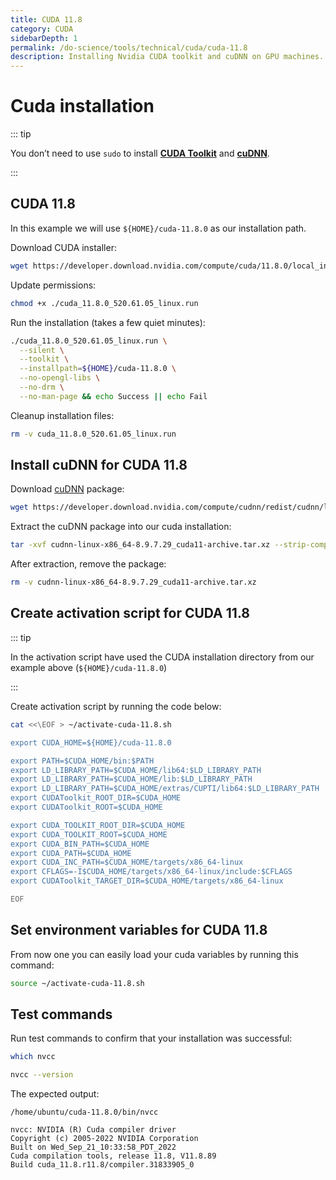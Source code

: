 ```yaml
---
title: CUDA 11.8
category: CUDA
sidebarDepth: 1
permalink: /do-science/tools/technical/cuda/cuda-11.8
description: Installing Nvidia CUDA toolkit and cuDNN on GPU machines.
---
```


# Cuda installation

::: tip

You don’t need to use `sudo` to install **[CUDA Toolkit](https://docs.nvidia.com/cuda/doc/index.html)** and **[cuDNN](https://docs.nvidia.com/cudnn/index.html)**.

:::

## CUDA 11.8

In this example we will use `${HOME}/cuda-11.8.0` as our installation path.

Download CUDA installer:

```bash
wget https://developer.download.nvidia.com/compute/cuda/11.8.0/local_installers/cuda_11.8.0_520.61.05_linux.run
```

Update permissions:

```bash
chmod +x ./cuda_11.8.0_520.61.05_linux.run
```

Run the installation (takes a few quiet minutes):

```bash
./cuda_11.8.0_520.61.05_linux.run \
  --silent \
  --toolkit \
  --installpath=${HOME}/cuda-11.8.0 \
  --no-opengl-libs \
  --no-drm \
  --no-man-page && echo Success || echo Fail
```

Cleanup installation files:

```bash
rm -v cuda_11.8.0_520.61.05_linux.run
```

## Install cuDNN for CUDA 11.8

Download [cuDNN](https://docs.nvidia.com/cudnn/index.html) package:

```bash
wget https://developer.download.nvidia.com/compute/cudnn/redist/cudnn/linux-x86_64/cudnn-linux-x86_64-8.9.7.29_cuda11-archive.tar.xz
```

Extract the cuDNN package into our cuda installation:

```bash
tar -xvf cudnn-linux-x86_64-8.9.7.29_cuda11-archive.tar.xz --strip-components=1 -C ${HOME}/cuda-11.8.0 && echo Success || echo Fail
```

After extraction, remove the package:

```bash
rm -v cudnn-linux-x86_64-8.9.7.29_cuda11-archive.tar.xz
```

## Create activation script for CUDA 11.8

::: tip

In the activation script have used the CUDA installation directory from our example above (`${HOME}/cuda-11.8.0`)

:::

Create activation script by running the code below:

```bash
cat <<\EOF > ~/activate-cuda-11.8.sh

export CUDA_HOME=${HOME}/cuda-11.8.0

export PATH=$CUDA_HOME/bin:$PATH
export LD_LIBRARY_PATH=$CUDA_HOME/lib64:$LD_LIBRARY_PATH
export LD_LIBRARY_PATH=$CUDA_HOME/lib:$LD_LIBRARY_PATH
export LD_LIBRARY_PATH=$CUDA_HOME/extras/CUPTI/lib64:$LD_LIBRARY_PATH
export CUDAToolkit_ROOT_DIR=$CUDA_HOME
export CUDAToolkit_ROOT=$CUDA_HOME

export CUDA_TOOLKIT_ROOT_DIR=$CUDA_HOME
export CUDA_TOOLKIT_ROOT=$CUDA_HOME
export CUDA_BIN_PATH=$CUDA_HOME
export CUDA_PATH=$CUDA_HOME
export CUDA_INC_PATH=$CUDA_HOME/targets/x86_64-linux
export CFLAGS=-I$CUDA_HOME/targets/x86_64-linux/include:$CFLAGS
export CUDAToolkit_TARGET_DIR=$CUDA_HOME/targets/x86_64-linux

EOF

```


## Set environment variables for CUDA 11.8

From now one you can easily load your cuda variables by running this command:
```bash
source ~/activate-cuda-11.8.sh
```

## Test commands

Run test commands to confirm that your installation was successful:

```bash
which nvcc

nvcc --version
```

The expected output:
```
/home/ubuntu/cuda-11.8.0/bin/nvcc

nvcc: NVIDIA (R) Cuda compiler driver
Copyright (c) 2005-2022 NVIDIA Corporation
Built on Wed_Sep_21_10:33:58_PDT_2022
Cuda compilation tools, release 11.8, V11.8.89
Build cuda_11.8.r11.8/compiler.31833905_0
```
